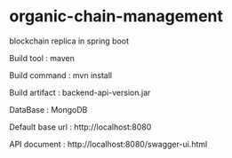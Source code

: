 # organic-chain-management
blockchain replica in spring boot 

Build tool : maven 

Build command : mvn install

Build artifact : backend-api-version.jar

DataBase : MongoDB

Default base url : http://localhost:8080

API document : http://localhost:8080/swagger-ui.html
